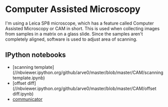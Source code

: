 # Computer Assisted Microscopy
I'm using a Leica SP8 microscope, which has a feature called Computer Assisted Microscopy or CAM in short. This is used when collecting images from samples in a matrix on a glass slide. Since the samples aren't completely aligned, software is used to adjust area of scanning.


## IPython notebooks
- [scanning template](//nbviewer.ipython.org/github/arve0/master/blob/master/CAM/scanning template.ipynb)
- [offset diff](//nbviewer.ipython.org/github/arve0/master/blob/master/CAM/offset diff.ipynb)
- [communicator](//nbviewer.ipython.org/github/arve0/master/blob/master/CAM/communicator.ipynb)
